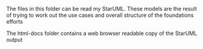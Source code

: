 The files in this folder can be read my StarUML. These models are the result of trying to work out the use cases and overall structure of the foundations efforts

The html-docs folder contains a web browser readable copy of the StarUML output
